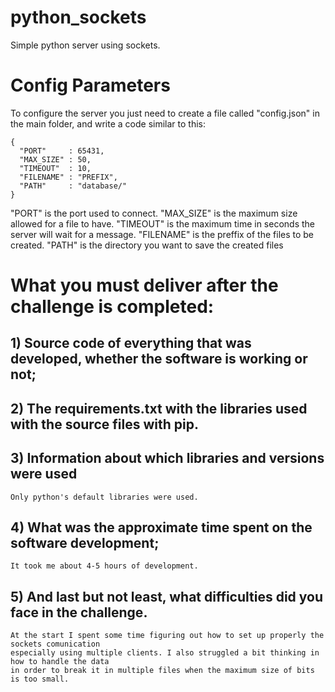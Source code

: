 # python_sockets
Simple python server using sockets.

# Config Parameters
  To configure the server you just need to create a file called "config.json" in the main folder, 
  and write a code similar to this:
  
  ```
  {
    "PORT"     : 65431,
    "MAX_SIZE" : 50,
    "TIMEOUT"  : 10,
    "FILENAME" : "PREFIX",
    "PATH"     : "database/"
  }
  ```
  
  "PORT" is the port used to connect. 
  "MAX_SIZE" is the maximum size allowed for a file to have.
  "TIMEOUT" is the maximum time in seconds the server will wait for a message.
  "FILENAME" is the preffix of the files to be created.
  "PATH" is the directory you want to save the created files

# What you must deliver after the challenge is completed:

## 1) Source code of everything that was developed, whether the software is working or not;

## 2) The requirements.txt with the libraries used with the source files with pip.

## 3) Information about which libraries and versions were used
    Only python's default libraries were used.

## 4) What was the approximate time spent on the software development;
    It took me about 4-5 hours of development.
      
## 5) And last but not least, what difficulties did you face in the challenge.
    At the start I spent some time figuring out how to set up properly the sockets comunication
    especially using multiple clients. I also struggled a bit thinking in how to handle the data
    in order to break it in multiple files when the maximum size of bits is too small.
